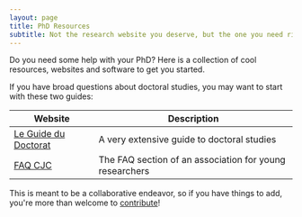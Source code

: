 ```yaml
---
layout: page
title: PhD Resources
subtitle: Not the research website you deserve, but the one you need right now
---
```


Do you need some help with your PhD? Here is a collection of cool resources, websites and software to get you started.

If you have broad questions about doctoral studies, you may want to start with these two guides:

| Website                                            | Description                                             |
| -------------------------------------------------- | ------------------------------------------------------- |
| [Le Guide du Doctorat](https://guide-doctorat.fr/) | A very extensive guide to doctoral studies              |
| [FAQ CJC](https://cjc.jeunes-chercheurs.org/faq/)  | The FAQ section of an association for young researchers |

This is meant to be a collaborative endeavor, so if you have things to add, you're more than welcome to [contribute](pages/contribute)!